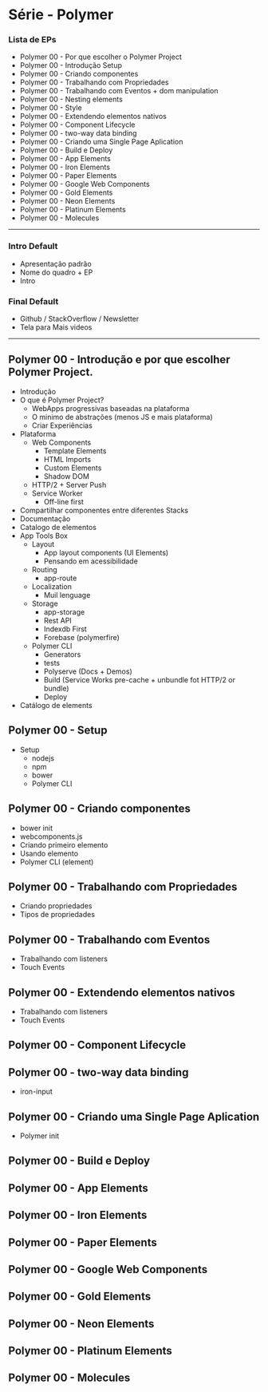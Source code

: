 # Série - Polymer

### Lista de EPs

- Polymer 00 - Por que escolher o Polymer Project
- Polymer 00 - Introdução Setup
- Polymer 00 - Criando componentes
- Polymer 00 - Trabalhando com Propriedades
- Polymer 00 - Trabalhando com Eventos + dom manipulation
- Polymer 00 - Nesting elements
- Polymer 00 - Style
- Polymer 00 - Extendendo elementos nativos
- Polymer 00 - Component Lifecycle
- Polymer 00 - two-way data binding
- Polymer 00 - Criando uma Single Page Aplication
- Polymer 00 - Build e Deploy
- Polymer 00 - App Elements
- Polymer 00 - Iron Elements
- Polymer 00 - Paper Elements
- Polymer 00 - Google Web Components
- Polymer 00 - Gold Elements
- Polymer 00 - Neon Elements
- Polymer 00 - Platinum Elements
- Polymer 00 - Molecules

<hr>

### Intro Default
- Apresentação padrão
- Nome do quadro + EP
- Intro

### Final Default
- Github / StackOverflow / Newsletter
- Tela para Mais videos

<hr>

## Polymer 00 - Introdução e por que escolher Polymer Project.
-  Introdução
  - O que é Polymer Project?
    - WebApps progressivas baseadas na plataforma
    - O minimo de abstrações (menos JS e mais plataforma)
    - Criar Experiências
  - Plataforma
    - Web Components
      - Template Elements
      - HTML Imports
      - Custom Elements
      - Shadow DOM
    - HTTP/2 + Server Push
    - Service Worker
      - Off-line first
  - Compartilhar componentes entre diferentes Stacks
  - Documentação
  - Catalogo de elementos
  - App Tools Box
    - Layout
      - App layout components (UI Elements)
      - Pensando em acessibilidade
    - Routing
      - app-route
    - Localization
      - Muil lenguage
    - Storage
      - app-storage
      - Rest API
      - Indexdb First
      - Forebase (polymerfire)
    - Polymer CLI
      - Generators
      - tests
      - Polyserve (Docs + Demos)
      - Build (Service Works pre-cache + unbundle fot HTTP/2 or bundle)
      - Deploy
  - Catálogo de elements

## Polymer 00 -  Setup
- Setup
  - nodejs
  - npm
  - bower
  - Polymer CLI

## Polymer 00 - Criando componentes
- bower init
- webcomponents.js
- Criando primeiro elemento
- Usando elemento
- Polymer CLI (element)

## Polymer 00 - Trabalhando com Propriedades
- Criando propriedades
- Tipos de propriedades

## Polymer 00 - Trabalhando com Eventos
- Trabalhando com listeners
- Touch Events

## Polymer 00 - Extendendo elementos nativos
- Trabalhando com listeners
- Touch Events

## Polymer 00 - Component Lifecycle

## Polymer 00 - two-way data binding
- iron-input

## Polymer 00 - Criando uma Single Page Aplication
- Polymer init

## Polymer 00 - Build e Deploy

## Polymer 00 - App Elements

## Polymer 00 - Iron Elements

## Polymer 00 - Paper Elements

## Polymer 00 - Google Web Components

## Polymer 00 - Gold Elements

## Polymer 00 - Neon Elements

## Polymer 00 - Platinum Elements

## Polymer 00 - Molecules
